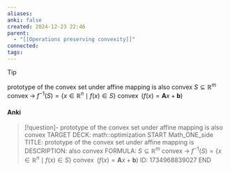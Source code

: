 ```yaml
---
aliases: 
anki: false
created: 2024-12-23 22:46
parent:
  - "[[Operations preserving convexity]]"
connected: 
tags:
---
```


> [!tip] 
prototype of the convex set under affine mapping is also convex
$S \subseteq \mathbb{R}^m \text{ convex}\; \rightarrow \; f^{-1}(S) = \left\{ x \in \mathbb{R}^n \mid f(x) \in S \right\} \text{ convex} \;\; \left(f(x) = \mathbf{A}x + \mathbf{b}\right)$

#### Anki
> [!question]- prototype of the convex set under affine mapping is also convex
TARGET DECK: math::optimization
START
Math_ONE_side
TITLE: prototype of the convex set under affine mapping is 
DESCRIPTION: also convex
FORMULA: $S \subseteq \mathbb{R}^m \text{ convex}\; \rightarrow \; f^{-1}(S) = \left\{ x \in \mathbb{R}^n \mid f(x) \in S \right\} \text{ convex} \;\; \left(f(x) = \mathbf{A}x + \mathbf{b}\right)$
ID: 1734968839027
END